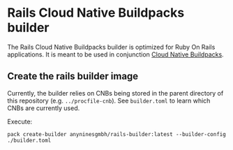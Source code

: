 # Rails Cloud Native Buildpacks builder

The Rails Cloud Native Buildpacks builder is optimized for Ruby On Rails applications. It is meant to be used in conjunction [Cloud Native Buildpacks](https://buildpacks.io).

## Create the rails builder image

Currently, the builder relies on CNBs being stored in the parent directory of this repository (e.g. `../procfile-cnb`). See `builder.toml` to learn which CNBs are currently used.

Execute:

    pack create-builder anyninesgmbh/rails-builder:latest --builder-config ./builder.toml
